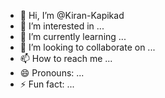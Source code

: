- 👋 Hi, I’m @Kiran-Kapikad
- 👀 I’m interested in ...
- 🌱 I’m currently learning ...
- 💞️ I’m looking to collaborate on ...
- 📫 How to reach me ...
- 😄 Pronouns: ...
- ⚡ Fun fact: ...

<!---
Kiran-Kapikad/Kiran-Kapikad is a ✨ special ✨ repository because its `README.md` (this file) appears on your GitHub profile.
You can click the Preview link to take a look at your changes.
--->
